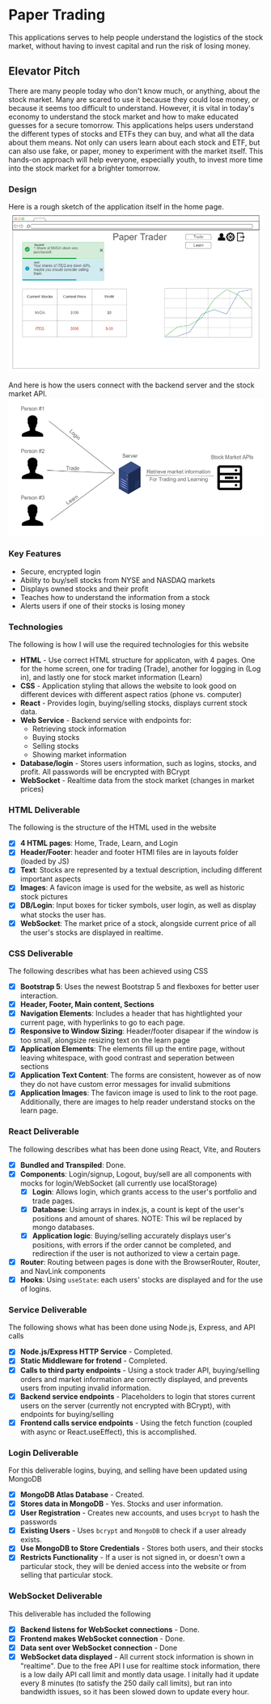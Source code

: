# Paper Trading
This applications serves to help people understand the logistics of the stock market, without having to invest capital and run the risk of losing money.

## Elevator Pitch
There are many people today who don't know much, or anything, about the stock market. Many are scared to use it because they could lose money, or because it seems too difficult to understand. However, it is vital in today's economy to understand the stock market and how to make educated guesses for a secure tomorrow. This applications helps users understand the different types of stocks and ETFs they can buy, and what all the data about them means. Not only can users learn about each stock and ETF, but can also use fake, or paper, money to experiment with the market itself. This hands-on approach will help everyone, especially youth, to invest more time into the stock market for a brighter tomorrow.


### Design

Here is a rough sketch of the application itself in the home page.
![Here is a rough sketch of the application itself in the home page.](public/README/example_home_page.png)


And here is how the users connect with the backend server and the stock market API.
![And how the frontend connects with the backend](public/README/example_backend.png)

### Key Features
* Secure, encrypted login
* Ability to buy/sell stocks from NYSE and NASDAQ markets
* Displays owned stocks and their profit
* Teaches how to understand the information from a stock
* Alerts users if one of their stocks is losing money

### Technologies
The following is how I will use the required technologies for this website
* **HTML** - Use correct HTML structure for applicaton, with 4 pages. One for the home screen, one for trading (Trade), another for logging in (Log in), and lastly one for stock market information (Learn)
* **CSS** - Application styling that allows the website to look good on different devices with different aspect ratios (phone vs. computer)
* **React** - Provides login, buying/selling stocks, displays current stock data.
* **Web Service** - Backend service with endpoints for:
    - Retrieving stock information
    - Buying stocks
    - Selling stocks
    - Showing market information
* **Database/login** - Stores users information, such as logins, stocks, and profit. All passwords will be encrypted with BCrypt
* **WebSocket** - Realtime data from the stock market (changes in market prices)

### HTML Deliverable
The following is the structure of the HTML used in the website
- [x] **4 HTML pages**: Home, Trade, Learn, and Login
- [x] **Header/Footer**: header and footer HTMl files are in layouts folder (loaded by JS)
- [x] **Text**: Stocks are represented by a textual description, including different important aspects
- [x] **Images**: A favicon image is used for the website, as well as historic stock pictures
- [x] **DB/Login**: Input boxes for ticker symbols, user login, as well as display what stocks the user has.
- [x] **WebSocket**: The market price of a stock, alongside current price of all the user's stocks are displayed in realtime.

### CSS Deliverable
The following describes what has been achieved using CSS
- [x] **Bootstrap 5**: Uses the newest Bootstrap 5 and flexboxes for better user interaction.
- [x] **Header, Footer, Main content, Sections**
- [x] **Navigation Elements**: Includes a header that has hightlighted your current page, with hyperlinks to go to each page.
- [x] **Responsive to Window Sizing**: Header/footer disapear if the window is too small, alongsize resizing text on the learn page
- [x] **Application Elements**: The elements fill up the entire page, without leaving whitespace, with good contrast and seperation between sections
- [x] **Application Text Content**: The forms are consistent, however as of now they do not have custom error messages for invalid submitions
- [x] **Application Images**: The favicon image is used to link to the root page. Additionally, there are images to help reader understand stocks on the learn page.

### React Deliverable
The following describes what has been done using React, Vite, and Routers
- [x] **Bundled and Transpiled**: Done.
- [x] **Components**: Login/signup, Logout, buy/sell are all components with mocks for login/WebSocket (all currently use localStorage)
    - [x] **Login**: Allows login, which grants access to the user's portfolio and trade pages.
    - [x] **Database**: Using arrays in index.js, a count is kept of the user's positions and amount of shares. NOTE: This wil be replaced by mongo databases.
    - [x] **Application logic**: Buying/selling accurately displays user's positions, with errors if the order cannot be completed, and redirection if the user is not authorized to view a certain page.
- [x] **Router**: Routing between pages is done with the BrowserRouter, Router, and NavLink components
- [x] **Hooks**: Using `useState`: each users' stocks are displayed and for the use of logins.

### Service Deliverable
The following shows what has been done using Node.js, Express, and API calls
- [x] **Node.js/Express HTTP Service** - Completed.
- [x] **Static Middleware for frotend** - Completed.
- [x] **Calls to third party endpoints** - Using a stock trader API, buying/selling orders and market information are correctly displayed, and prevents users from inputing invalid information.
- [x] **Backend service endpoints** - Placeholders to login that stores current users on the server (currently not encrypted with BCrypt), with endpoints for buying/selling
- [x] **Frontend calls service endpoints** - Using the fetch function (coupled with async or React.useEffect), this is accomplished.

### Login Deliverable
For this deliverable logins, buying, and selling have been updated using MongoDB
- [x] **MongoDB Atlas Database** - Created.
- [x] **Stores data in MongoDB** - Yes. Stocks and user information.
- [x] **User Registration** - Creates new accounts, and uses `bcrypt` to hash the passwords
- [x] **Existing Users** - Uses `bcrypt` and `MongoDB` to check if a user already exists.
- [x] **Use MongoDB to Store Credentials** - Stores both users, and their stocks
- [x] **Restricts Functionality** - If a user is not signed in, or doesn't own a particular stock, they will be denied access into the website or from selling that particular stock. 

### WebSocket Deliverable
This deliverable has included the following
- [x] **Backend listens for WebSocket connections** - Done.
- [x] **Frontend makes WebSocket connection** - Done.
- [x] **Data sent over WebSocket connection** - Done
- [x] **WebSocket data displayed** - All current stock information is shown in "realtime". Due to the free API I use for realtime stock information, there is a low daily API call limit and montly data usage. I initally had it update every 8 minutes (to satisfy the 250 daily call limits), but ran into bandwidth issues, so it has been slowed down to update every hour.